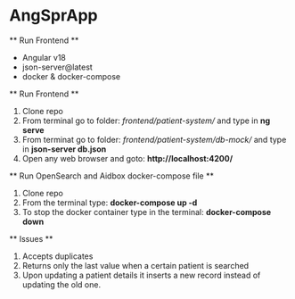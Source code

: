 # AngSprApp
** Run Frontend **
- Angular v18
- json-server@latest
- docker & docker-compose
  
** Run Frontend **
1) Clone repo
2) From terminal go to folder: *frontend/patient-system/* and type in **ng serve**
3) From terminat go to folder: *frontend/patient-system/db-mock/* and type in **json-server db.json**
4) Open any web browser and goto: **http://localhost:4200/**

** Run OpenSearch and Aidbox docker-compose file **
1) Clone repo
2) From the terminal type: **docker-compose up -d**
3) To stop the docker container type in the terminal: **docker-compose down**

** Issues **
1) Accepts duplicates
2) Returns only the last value when a certain patient is searched
3) Upon updating a patient details it inserts a new record instead of updating the old one.
